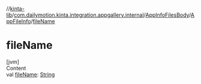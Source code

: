 //[kinta-lib](../../../../index.md)/[com.dailymotion.kinta.integration.appgallery.internal](../../index.md)/[AppInfoFilesBody](../index.md)/[AppFileInfo](index.md)/[fileName](file-name.md)



# fileName  
[jvm]  
Content  
val [fileName](file-name.md): [String](https://kotlinlang.org/api/latest/jvm/stdlib/kotlin/-string/index.html)  



